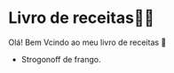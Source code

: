 # Livro de receitas:man_cook:

Olá! Bem Vcindo ao meu livro de receitas :wave:

- Strogonoff de frango.